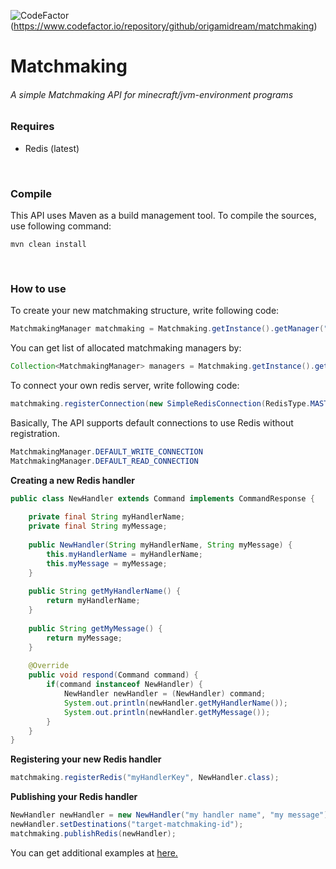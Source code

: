 ![CodeFactor](https://www.codefactor.io/repository/github/origamidream/matchmaking/badge)(https://www.codefactor.io/repository/github/origamidream/matchmaking)

# Matchmaking

<h6>A simple Matchmaking API for minecraft/jvm-environment programs</h6>

### Requires
- Redis (latest)
<br/>

### Compile
This API uses Maven as a build management tool.
To compile the sources, use following command:
```
mvn clean install
```
<br/>

### How to use
To create your new matchmaking structure, write following code:
```java
MatchmakingManager matchmaking = Matchmaking.getInstance().getManager("matchmaking-01");
```
You can get list of allocated matchmaking managers by:
```java
Collection<MatchmakingManager> managers = Matchmaking.getInstance().getManagers();
```
To connect your own redis server, write following code:
```java
matchmaking.registerConnection(new SimpleRedisConnection(RedisType.MASTER, "new-name", "127.0.0.1", 6379));
```
Basically, The API supports default connections to use Redis without registration.
```java
MatchmakingManager.DEFAULT_WRITE_CONNECTION
MatchmakingManager.DEFAULT_READ_CONNECTION
```

**Creating a new Redis handler**
```java
public class NewHandler extends Command implements CommandResponse {
    
    private final String myHandlerName;
    private final String myMessage;
    
    public NewHandler(String myHandlerName, String myMessage) {
        this.myHandlerName = myHandlerName;
        this.myMessage = myMessage;
    }
    
    public String getMyHandlerName() {
        return myHandlerName;
    }
    
    public String getMyMessage() {
        return myMessage;
    }
    
    @Override
    public void respond(Command command) {
        if(command instanceof NewHandler) {
            NewHandler newHandler = (NewHandler) command;
            System.out.println(newHandler.getMyHandlerName());
            System.out.println(newHandler.getMyMessage());
        }
    }
}
```
**Registering your new Redis handler**
```java
matchmaking.registerRedis("myHandlerKey", NewHandler.class);
```
**Publishing your Redis handler**
```java
NewHandler newHandler = new NewHandler("my handler name", "my message");
newHandler.setDestinations("target-matchmaking-id");
matchmaking.publishRedis(newHandler);
```

You can get additional examples at [here.](https://github.com/OrigamiDream/Matchmaking/tree/master/example/src/main/java/av/is/matchmaking/example)
